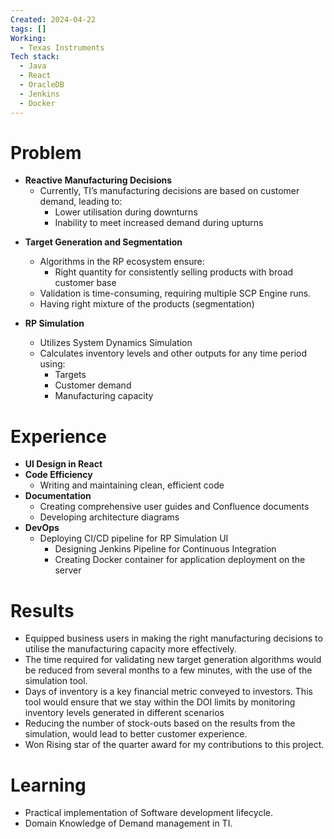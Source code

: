 ```yaml
---
Created: 2024-04-22
tags: []
Working:
  - Texas Instruments
Tech stack:
  - Java
  - React
  - OracleDB
  - Jenkins
  - Docker
---
```

# Problem

* **Reactive Manufacturing Decisions**
    - Currently, TI’s manufacturing decisions are based on customer demand, leading to:
        - Lower utilisation during downturns
        - Inability to meet increased demand during upturns

- **Target Generation and Segmentation**
    - Algorithms in the RP ecosystem ensure:
        - Right quantity for consistently selling products with broad customer base
    - Validation is time-consuming, requiring multiple SCP Engine runs.
    - Having right mixture of the products (segmentation)

- **RP Simulation**
    - Utilizes System Dynamics Simulation
    - Calculates inventory levels and other outputs for any time period using:
        - Targets
        - Customer demand
        - Manufacturing capacity
# Experience

- **UI Design in React**
- **Code Efficiency**
    - Writing and maintaining clean, efficient code
- **Documentation**
    - Creating comprehensive user guides and Confluence documents
    - Developing architecture diagrams
- **DevOps**
    - Deploying CI/CD pipeline for RP Simulation UI
        - Designing Jenkins Pipeline for Continuous Integration
        - Creating Docker container for application deployment on the server

# Results

* Equipped business users in making the right manufacturing decisions to utilise the manufacturing capacity more effectively.
* The time required for validating new target generation algorithms would be reduced from several months to a few minutes, with the use of the simulation tool.
* Days of inventory is a key financial metric conveyed to investors. This tool would ensure that we stay within the DOI limits by monitoring inventory levels generated in different scenarios
* Reducing the number of stock-outs based on the results from the simulation, would lead to better customer experience.
* Won Rising star of the quarter award for my contributions to this project.

# Learning

* Practical implementation of Software development lifecycle. 
* Domain Knowledge of Demand management in TI.

